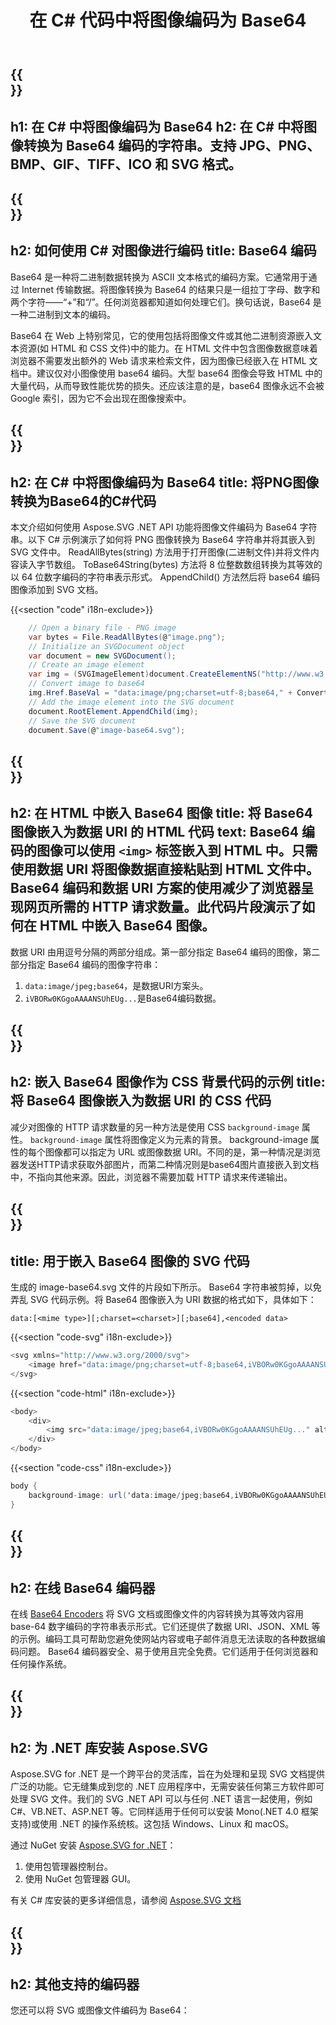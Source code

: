 ﻿---
translation: true
template: /templates/_template-encoder.md
title: 在 C# 代码中将图像编码为 Base64
url: /net/encoder/
description: 在 C# 代码中将图像转换为 Base64。使用编码为数据 URI 的 Base64 图像将它们嵌入 HTML、CSS 或 JSON。
---

{{<section banner>}}
---
h1: 在 C# 中将图像编码为 Base64
h2: 在 C# 中将图像转换为 Base64 编码的字符串。支持 JPG、PNG、BMP、GIF、TIFF、ICO 和 SVG 格式。
---

{{<section base64>}}
---
h2: 如何使用 C# 对图像进行编码
title: Base64 编码
---

Base64 是一种将二进制数据转换为 ASCII 文本格式的编码方案。它通常用于通过 Internet 传输数据。将图像转换为 Base64 的结果只是一组拉丁字母、数字和两个字符——“+”和“/”。任何浏览器都知道如何处理它们。换句话说，Base64 是一种二进制到文本的编码。

 Base64 在 Web 上特别常见，它的使用包括将图像文件或其他二进制资源嵌入文本资源(如 HTML 和 CSS 文件)中的能力。在 HTML 文件中包含图像数据意味着浏览器不需要发出额外的 Web 请求来检索文件，因为图像已经嵌入在 HTML 文档中。建议仅对小图像使用 base64 编码。大型 base64 图像会导致 HTML 中的大量代码，从而导致性能优势的损失。还应该注意的是，base64 图像永远不会被 Google 索引，因为它不会出现在图像搜索中。

{{<section demos>}}
---
h2: 在 C# 中将图像编码为 Base64
title: 将PNG图像转换为Base64的C#代码
---

本文介绍如何使用 Aspose.SVG .NET API 功能将图像文件编码为 Base64 字符串。以下 C# 示例演示了如何将 PNG 图像转换为 Base64 字符串并将其嵌入到 SVG 文件中。 ReadAllBytes(string) 方法用于打开图像(二进制文件)并将文件内容读入字节数组。 ToBase64String(bytes) 方法将 8 位整数数组转换为其等效的以 64 位数字编码的字符串表示形式。 AppendChild() 方法然后将 base64 编码图像添加到 SVG 文档。

{{<section "code" i18n-exclude>}}

```cs
    // Open a binary file - PNG image
    var bytes = File.ReadAllBytes(@"image.png");
    // Initialize an SVGDocument object
    var document = new SVGDocument();
    // Create an image element
    var img = (SVGImageElement)document.CreateElementNS("http://www.w3.org/2000/svg", "image");
    // Convert image to base64
    img.Href.BaseVal = "data:image/png;charset=utf-8;base64," + Convert.ToBase64String(bytes);
    // Add the image element into the SVG document
    document.RootElement.AppendChild(img);
    // Save the SVG document
    document.Save(@"image-base64.svg");
```

{{<section html>}}
---
h2: 在 HTML 中嵌入 Base64 图像
title: 将 Base64 图像嵌入为数据 URI 的 HTML 代码
text: Base64 编码的图像可以使用 `<img>` 标签嵌入到 HTML 中。只需使用数据 URI 将图像数据直接粘贴到 HTML 文件中。 Base64 编码和数据 URI 方案的使用减少了浏览器呈现网页所需的 HTTP 请求数量。此代码片段演示了如何在 HTML 中嵌入 Base64 图像。
---

数据 URI 由用逗号分隔的两部分组成。第一部分指定 Base64 编码的图像，第二部分指定 Base64 编码的图像字符串：
1. `data:image/jpeg;base64`，是数据URI方案头。
1. `iVBORw0KGgoAAAANSUhEUg...`是Base64编码数据。



{{<section css>}}
---
h2: 嵌入 Base64 图像作为 CSS 背景代码的示例
title: 将 Base64 图像嵌入为数据 URI 的 CSS 代码
---

减少对图像的 HTTP 请求数量的另一种方法是使用 CSS `background-image` 属性。 `background-image` 属性将图像定义为元素的背景。 background-image 属性的每个图像都可以指定为 URL 或图像数据 URI。不同的是，第一种情况是浏览器发送HTTP请求获取外部图片，而第二种情况则是base64图片直接嵌入到文档中，不指向其他来源。因此，浏览器不需要加载 HTTP 请求来传递输出。

{{<section svg>}}
---
title: 用于嵌入 Base64 图像的 SVG 代码
---

生成的 image-base64.svg 文件的片段如下所示。 Base64 字符串被剪掉，以免弄乱 SVG 代码示例。将 Base64 图像嵌入为 URI 数据的格式如下，具体如下：

`data:[<mime type>][;charset=<charset>][;base64],<encoded data>`


{{<section "code-svg" i18n-exclude>}}

```cs
<svg xmlns="http://www.w3.org/2000/svg">
	<image href="data:image/png;charset=utf-8;base64,iVBORw0KGgoAAAANSUhEUg..." alt="Red border"/>
</svg>
```

{{<section "code-html" i18n-exclude>}}

```cs
<body>
    <div>
        <img src="data:image/jpeg;base64,iVBORw0KGgoAAAANSUhEUg..." alt="Red border">
    </div>
</body>
```

{{<section "code-css" i18n-exclude>}}

```cs
body {
    background-image: url('data:image/jpeg;base64,iVBORw0KGgoAAAANSUhEUg...');
}
```

{{<section encoder-online>}}
---
h2: 在线 Base64 编码器
---

在线 <a href="https://products.aspose.app/svg/{{lang}}/encoding" target="_blank">Base64 Encoders</a> 将 SVG 文档或图像文件的内容转换为其等效内容用 base-64 数字编码的字符串表示形式。它们还提供了数据 URI、JSON、XML 等的示例。编码工具可帮助您避免使网站内容或电子邮件消息无法读取的各种数据编码问题。 Base64 编码器安全、易于使用且完全免费。它们适用于任何浏览器和任何操作系统。

{{<section installing>}}
---
h2: 为 .NET 库安装 Aspose.SVG
---

Aspose.SVG for .NET 是一个跨平台的灵活库，旨在为处理和呈现 SVG 文档提供广泛的功能。它无缝集成到您的 .NET 应用程序中，无需安装任何第三方软件即可处理 SVG 文件。我们的 SVG .NET API 可以与任何 .NET 语言一起使用，例如 C#、VB.NET、ASP.NET 等。它同样适用于任何可以安装 Mono(.NET 4.0 框架支持)或使用 .NET 的操作系统核。这包括 Windows、Linux 和 macOS。

通过 NuGet 安装 <a href="https://www.nuget.org/packages/Aspose.SVG" target="_blank">Aspose.SVG for .NET</a>：
1. 使用包管理器控制台。
1. 使用 NuGet 包管理器 GUI。



有关 C# 库安装的更多详细信息，请参阅 [Aspose.SVG 文档](https://docs.aspose.com/svg/net/getting-started/installation/)

{{<section other-conversions>}}
---
h2: 其他支持的编码器
---

您还可以将 SVG 或图像文件编码为 Base64：